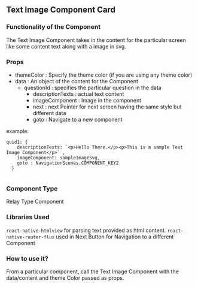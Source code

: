 ## Text Image Component Card 

### Functionality of the Component

The Text Image Component takes in the content for the particular screen like some content text along with a image in svg.

### Props

- themeColor : Specify the theme color (if you are using any theme color)
- data : An object of the content for the Component
    - questionId : specifies the particular question in the data
        - descriptionTexts : actual text content
        - imageComponent : Image in the component
        - next : next Pointer for next screen having the same style but different data
        - goto : Navigate to a new component
        



example:

```
quid1: {
    descriptionTexts: `<p>Hello There.</p><p>This is a sample Text Image Component</p>` ,
    imageComponent: sampleImageSvg,
    goto : NavigationScenes.COMPONENT_KEY2
  }


```

### Component Type

Relay Type Component


### Libraries Used

`react-native-htmlview` for parsing text provided as html content.
`react-native-router-flux` used in Next Button for Navigation to a different Component

### How to use it?

From a particular component, call the Text Image Component with the data/content and theme Color passed as props.